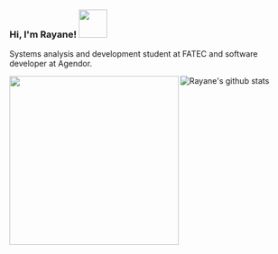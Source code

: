 ### Hi, I'm Rayane! <img src="https://media.giphy.com/media/RLDpFIGmWWWmAwva8G/giphy.gif" width="50px">
  
Systems analysis and development student at FATEC and software developer at Agendor.
  
  <img width="300px" align="left" src="https://github-readme-stats.vercel.app/api/top-langs/?username=rayanerocha07&hide=html&layout=compact&theme=dracula" />  

  

![Rayane's github stats](https://github-readme-stats.vercel.app/api?username=rayanerocha07&count_private=true&theme=dracula)
